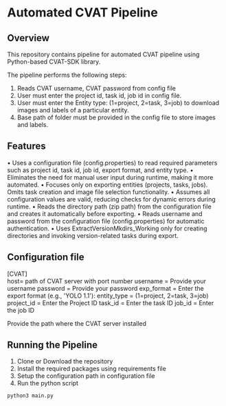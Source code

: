 # Automated CVAT Pipeline 

## Overview

This repository contains pipeline for automated CVAT pipeline using Python-based CVAT-SDK library.

The pipeline performs the following steps:

1. Reads CVAT username, CVAT password from config file
3. User must enter the project id, task id, job id in config file.
3. User must enter the Entity type: (1=project, 2=task, 3=job) to download images and labels of a particular entity.
4. Base path of folder must be provided in the config file to store images and labels.

## Features

• Uses a configuration file (config.properties) to read required parameters such as project id, task id, job id, export format, and entity type.
• Eliminates the need for manual user input during runtime, making it more automated.
• Focuses only on exporting entities (projects, tasks, jobs). Omits task creation and image file selection functionality.
• Assumes all configuration values are valid, reducing checks for dynamic errors during runtime.
• Reads the directory path (zip path) from the configuration file and creates it automatically before exporting.
• Reads username and password from the configuration file (config.properties) for automatic authentication.
• Uses ExtractVersionMkdirs_Working only for creating directories and invoking version-related tasks during export.




## Configuration file

[CVAT]<br>
host= path of CVAT server with port number
username = Provide your username
password = Provide your password
exp_format = Enter the export format (e.g., 'YOLO 1.1'):
entity_type = (1=project, 2=task, 3=job)
project_id = Enter the Project ID
task_id = Enter the task ID
job_id = Enter the job ID

Provide the path where the CVAT server installed

## Running the Pipeline
1. Clone or Download the repository 
2. Install the required packages using requirements file
3. Setup the configuration path in configuration file 
4. Run the python script
```
python3 main.py
```

